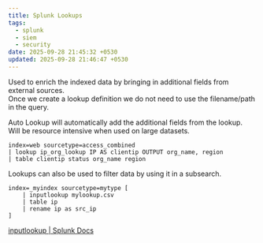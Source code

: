 ```yaml
---
title: Splunk Lookups
tags:
  - splunk
  - siem
  - security
date: 2025-09-28 21:45:32 +0530
updated: 2025-09-28 21:46:47 +0530
---
```


Used to enrich the indexed data by bringing in additional fields from external sources.  
Once we create a lookup definition we do not need to use the filename/path in the query.  

Auto Lookup will automatically add the additional fields from the lookup.  
Will be resource intensive when used on large datasets.  

```
index=web sourcetype=access_combined
| lookup ip_org_lookup IP AS clientip OUTPUT org_name, region
| table clientip status org_name region
```

Lookups can also be used to filter data by using it in a subsearch.  

```
index=_myindex sourcetype=mytype [ 
	| inputlookup mylookup.csv 
	| table ip 
	| rename ip as src_ip 
]
```

[inputlookup \| Splunk Docs](https://help.splunk.com/en/splunk-enterprise/search/spl-search-reference/10.0/search-commands/inputlookup)
